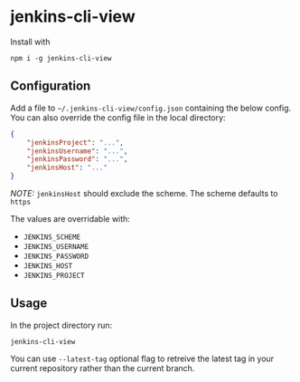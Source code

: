 # jenkins-cli-view

Install with

```
npm i -g jenkins-cli-view
```

## Configuration

Add a file to `~/.jenkins-cli-view/config.json` containing the below config. You can also override the config file in the local directory:

```json
{
    "jenkinsProject": "...",
    "jenkinsUsername": "...",
    "jenkinsPassword": "...",
    "jenkinsHost": "..."
}
```

*NOTE:* `jenkinsHost` should exclude the scheme. The scheme defaults to `https`

The values are overridable with:

- `JENKINS_SCHEME`
- `JENKINS_USERNAME`
- `JENKINS_PASSWORD`
- `JENKINS_HOST`
- `JENKINS_PROJECT`

## Usage

In the project directory run:

```
jenkins-cli-view
```

You can use `--latest-tag` optional flag to retreive the latest tag in your current repository rather than the current branch.
